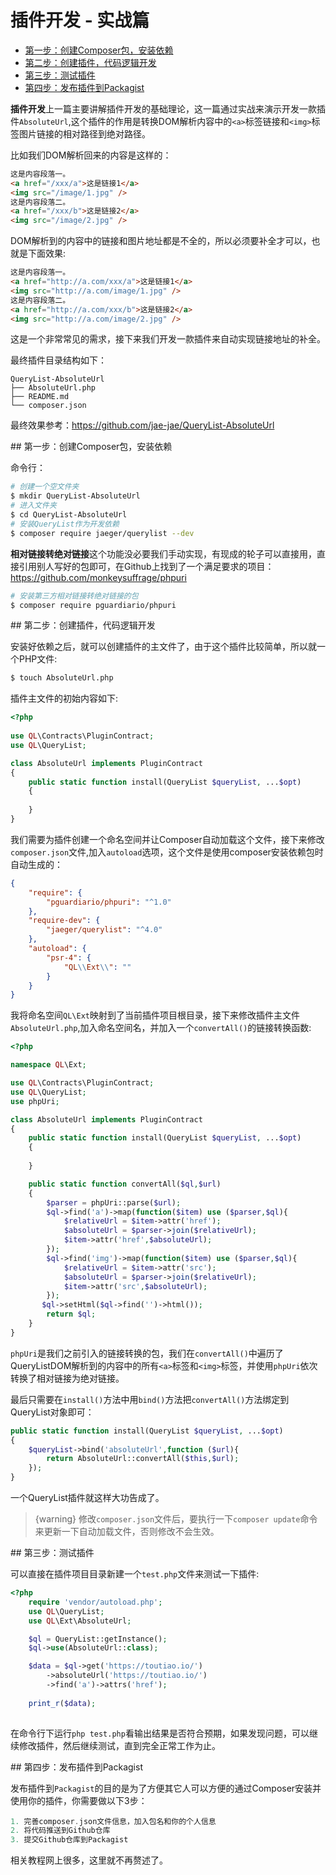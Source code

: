 # 插件开发 - 实战篇

- [第一步：创建Composer包，安装依赖](#anchor1)
- [第二步：创建插件，代码逻辑开发](#anchor2)
- [第三步：测试插件](#anchor3)
- [第四步：发布插件到Packagist](#anchor4)

**插件开发**上一篇主要讲解插件开发的基础理论，这一篇通过实战来演示开发一款插件`AbsoluteUrl`,这个插件的作用是转换DOM解析内容中的`<a>`标签链接和`<img>`标签图片链接的相对路径到绝对路径。

比如我们DOM解析回来的内容是这样的：

```html 
这是内容段落一。
<a href="/xxx/a">这是链接1</a>
<img src="/image/1.jpg" />
这是内容段落二。
<a href="/xxx/b">这是链接2</a>
<img src="/image/2.jpg" />

```

DOM解析到的内容中的链接和图片地址都是不全的，所以必须要补全才可以，也就是下面效果:

```html
这是内容段落一。
<a href="http://a.com/xxx/a">这是链接1</a>
<img src="http://a.com/image/1.jpg" />
这是内容段落二。
<a href="http://a.com/xxx/b">这是链接2</a>
<img src="http://a.com/image/2.jpg" />
```

这是一个非常常见的需求，接下来我们开发一款插件来自动实现链接地址的补全。

最终插件目录结构如下：

```shell
QueryList-AbsoluteUrl
├── AbsoluteUrl.php
├── README.md
└── composer.json
```

最终效果参考：https://github.com/jae-jae/QueryList-AbsoluteUrl

<a name="anchor1">
## 第一步：创建Composer包，安装依赖

命令行：

```bash
# 创建一个空文件夹
$ mkdir QueryList-AbsoluteUrl
# 进入文件夹
$ cd QueryList-AbsoluteUrl
# 安装QueryList作为开发依赖
$ composer require jaeger/querylist --dev
```

**相对链接转绝对链接**这个功能没必要我们手动实现，有现成的轮子可以直接用，直接引用别人写好的包即可，在Github上找到了一个满足要求的项目：https://github.com/monkeysuffrage/phpuri

```bash
# 安装第三方相对链接转绝对链接的包
$ composer require pguardiario/phpuri
```

<a name="anchor2">
## 第二步：创建插件，代码逻辑开发

安装好依赖之后，就可以创建插件的主文件了，由于这个插件比较简单，所以就一个PHP文件:

```bash
$ touch AbsoluteUrl.php
```

插件主文件的初始内容如下:

```php
<?php
    
use QL\Contracts\PluginContract;
use QL\QueryList;

class AbsoluteUrl implements PluginContract
{
    public static function install(QueryList $queryList, ...$opt)
    {
        
    }
}
```

我们需要为插件创建一个命名空间并让Composer自动加载这个文件，接下来修改`composer.json`文件,加入`autoload`选项，这个文件是使用composer安装依赖包时自动生成的：

```json
{
    "require": {
        "pguardiario/phpuri": "^1.0"
    },
    "require-dev": {
        "jaeger/querylist": "^4.0"
    },
    "autoload": {
        "psr-4": {
            "QL\\Ext\\": ""
        }
    }
}
```

我将命名空间`QL\Ext`映射到了当前插件项目根目录，接下来修改插件主文件`AbsoluteUrl.php`,加入命名空间名，并加入一个`convertAll()`的链接转换函数:

```php
<?php

namespace QL\Ext;

use QL\Contracts\PluginContract;
use QL\QueryList;
use phpUri;

class AbsoluteUrl implements PluginContract
{
    public static function install(QueryList $queryList, ...$opt)
    {
        
    }

    public static function convertAll($ql,$url)
    {
        $parser = phpUri::parse($url);
        $ql->find('a')->map(function($item) use ($parser,$ql){
            $relativeUrl = $item->attr('href');
            $absoluteUrl = $parser->join($relativeUrl);
            $item->attr('href',$absoluteUrl);
        });
        $ql->find('img')->map(function($item) use ($parser,$ql){
            $relativeUrl = $item->attr('src');
            $absoluteUrl = $parser->join($relativeUrl);
            $item->attr('src',$absoluteUrl);
        });
       $ql->setHtml($ql->find('')->html());
        return $ql;
    }
}
```

`phpUri`是我们之前引入的链接转换的包，我们在`convertAll()`中遍历了QueryListDOM解析到的内容中的所有`<a>`标签和`<img>`标签，并使用`phpUri`依次转换了相对链接为绝对链接。

最后只需要在`install()`方法中用`bind()`方法把`convertAll()`方法绑定到QueryList对象即可：

```php
public static function install(QueryList $queryList, ...$opt)
{
    $queryList->bind('absoluteUrl',function ($url){
        return AbsoluteUrl::convertAll($this,$url);
    });
}
```

一个QueryList插件就这样大功告成了。

> {warning} 修改`composer.json`文件后，要执行一下`composer update`命令来更新一下自动加载文件，否则修改不会生效。

<a name="anchor3">
## 第三步：测试插件

可以直接在插件项目目录新建一个`test.php`文件来测试一下插件:

```php
<?php
    require 'vendor/autoload.php';
	use QL\QueryList;
	use QL\Ext\AbsoluteUrl;

	$ql = QueryList::getInstance();
	$ql->use(AbsoluteUrl::class);

	$data = $ql->get('https://toutiao.io/')
		->absoluteUrl('https://toutiao.io/')
    	->find('a')->attrs('href');
    
	print_r($data);
	
```

在命令行下运行`php test.php`看输出结果是否符合预期，如果发现问题，可以继续修改插件，然后继续测试，直到完全正常工作为止。

<a name="anchor4">
## 第四步：发布插件到Packagist

发布插件到`Packagist`的目的是为了方便其它人可以方便的通过Composer安装并使用你的插件，你需要做以下3步：

```php
1. 完善composer.json文件信息，加入包名和你的个人信息
2. 将代码推送到Github仓库
3. 提交Github仓库到Packagist
```

相关教程网上很多，这里就不再赘述了。
